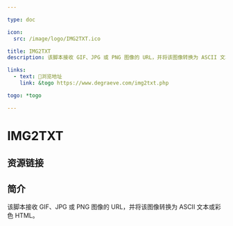 ```yaml
---

type: doc

icon:
  src: /image/logo/IMG2TXT.ico

title: IMG2TXT
description: 该脚本接收 GIF、JPG 或 PNG 图像的 URL，并将该图像转换为 ASCII 文本或彩色 HTML。

links:
  - text: 🧰浏览地址
    link: &togo https://www.degraeve.com/img2txt.php

togo: *togo

---
```


<ShowLogo />

# IMG2TXT

<ShowBreadcrumb />

## 资源链接

<ShowLinks />

## 简介

该脚本接收 GIF、JPG 或 PNG 图像的 URL，并将该图像转换为 ASCII 文本或彩色 HTML。
